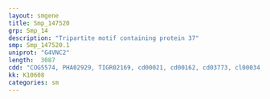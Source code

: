 ```yaml
---
layout: smgene
title: Smp_147520
grp: Smp_14
description: "Tripartite motif containing protein 37"
smp: Smp_147520.1
uniprot: "G4VNC2"
length:  3087
cdd: "COG5574, PHA02929, TIGR02169, cd00021, cd00162, cd03773, cl00034, cl02446, cl17238, cl17972, pfam00038, pfam00643, pfam13923, smart00061, smart00184, smart00336, smart00502"
kk: K10608
categories: sm
---
```

